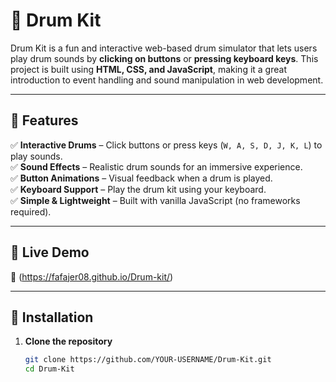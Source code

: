 # 🥁 Drum Kit

Drum Kit is a fun and interactive web-based drum simulator that lets users play drum sounds by **clicking on buttons** or **pressing keyboard keys**. This project is built using **HTML, CSS, and JavaScript**, making it a great introduction to event handling and sound manipulation in web development.

---

## 🎯 Features
✅ **Interactive Drums** – Click buttons or press keys (`W, A, S, D, J, K, L`) to play sounds.  
✅ **Sound Effects** – Realistic drum sounds for an immersive experience.  
✅ **Button Animations** – Visual feedback when a drum is played.  
✅ **Keyboard Support** – Play the drum kit using your keyboard.  
✅ **Simple & Lightweight** – Built with vanilla JavaScript (no frameworks required).  

---

## 🚀 Live Demo
🔗 (https://fafajer08.github.io/Drum-kit/)

---

## 📂 Installation

1. **Clone the repository**  
   ```bash
   git clone https://github.com/YOUR-USERNAME/Drum-Kit.git
   cd Drum-Kit
